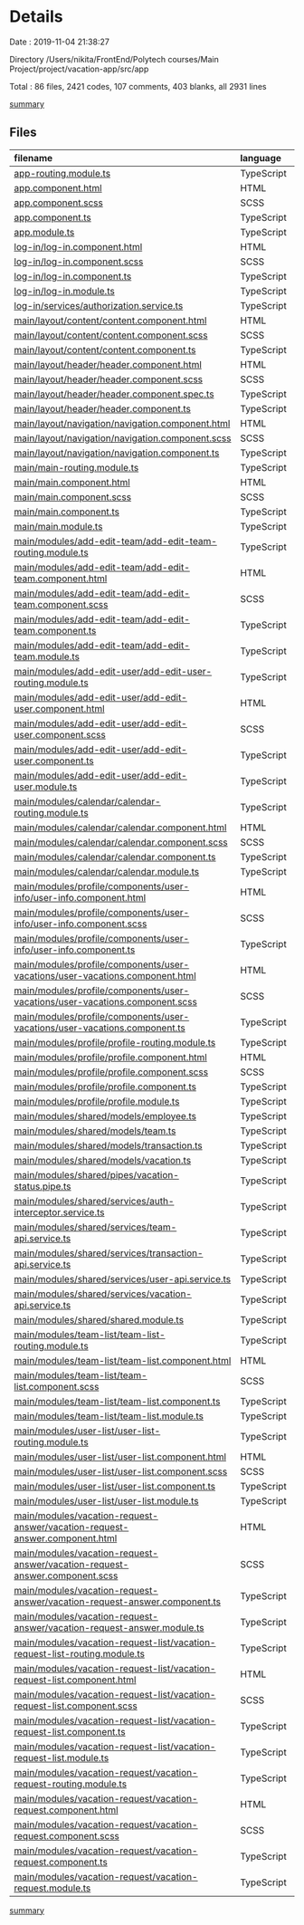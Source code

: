 # Details

Date : 2019-11-04 21:38:27

Directory /Users/nikita/FrontEnd/Polytech courses/Main Project/project/vacation-app/src/app

Total : 86 files,  2421 codes, 107 comments, 403 blanks, all 2931 lines

[summary](results.md)

## Files
| filename | language | code | comment | blank | total |
| :--- | :--- | ---: | ---: | ---: | ---: |
| [app-routing.module.ts](file:///Users/nikita/FrontEnd/Polytech%20courses/Main%20Project/project/vacation-app/src/app/app-routing.module.ts) | TypeScript | 13 | 1 | 4 | 18 |
| [app.component.html](file:///Users/nikita/FrontEnd/Polytech%20courses/Main%20Project/project/vacation-app/src/app/app.component.html) | HTML | 1 | 0 | 0 | 1 |
| [app.component.scss](file:///Users/nikita/FrontEnd/Polytech%20courses/Main%20Project/project/vacation-app/src/app/app.component.scss) | SCSS | 0 | 0 | 1 | 1 |
| [app.component.ts](file:///Users/nikita/FrontEnd/Polytech%20courses/Main%20Project/project/vacation-app/src/app/app.component.ts) | TypeScript | 9 | 0 | 2 | 11 |
| [app.module.ts](file:///Users/nikita/FrontEnd/Polytech%20courses/Main%20Project/project/vacation-app/src/app/app.module.ts) | TypeScript | 22 | 0 | 4 | 26 |
| [log-in/log-in.component.html](file:///Users/nikita/FrontEnd/Polytech%20courses/Main%20Project/project/vacation-app/src/app/log-in/log-in.component.html) | HTML | 15 | 0 | 0 | 15 |
| [log-in/log-in.component.scss](file:///Users/nikita/FrontEnd/Polytech%20courses/Main%20Project/project/vacation-app/src/app/log-in/log-in.component.scss) | SCSS | 19 | 0 | 3 | 22 |
| [log-in/log-in.component.ts](file:///Users/nikita/FrontEnd/Polytech%20courses/Main%20Project/project/vacation-app/src/app/log-in/log-in.component.ts) | TypeScript | 42 | 0 | 10 | 52 |
| [log-in/log-in.module.ts](file:///Users/nikita/FrontEnd/Polytech%20courses/Main%20Project/project/vacation-app/src/app/log-in/log-in.module.ts) | TypeScript | 25 | 0 | 4 | 29 |
| [log-in/services/authorization.service.ts](file:///Users/nikita/FrontEnd/Polytech%20courses/Main%20Project/project/vacation-app/src/app/log-in/services/authorization.service.ts) | TypeScript | 33 | 0 | 6 | 39 |
| [main/layout/content/content.component.html](file:///Users/nikita/FrontEnd/Polytech%20courses/Main%20Project/project/vacation-app/src/app/main/layout/content/content.component.html) | HTML | 1 | 0 | 0 | 1 |
| [main/layout/content/content.component.scss](file:///Users/nikita/FrontEnd/Polytech%20courses/Main%20Project/project/vacation-app/src/app/main/layout/content/content.component.scss) | SCSS | 5 | 0 | 0 | 5 |
| [main/layout/content/content.component.ts](file:///Users/nikita/FrontEnd/Polytech%20courses/Main%20Project/project/vacation-app/src/app/main/layout/content/content.component.ts) | TypeScript | 13 | 0 | 5 | 18 |
| [main/layout/header/header.component.html](file:///Users/nikita/FrontEnd/Polytech%20courses/Main%20Project/project/vacation-app/src/app/main/layout/header/header.component.html) | HTML | 0 | 0 | 1 | 1 |
| [main/layout/header/header.component.scss](file:///Users/nikita/FrontEnd/Polytech%20courses/Main%20Project/project/vacation-app/src/app/main/layout/header/header.component.scss) | SCSS | 5 | 0 | 0 | 5 |
| [main/layout/header/header.component.spec.ts](file:///Users/nikita/FrontEnd/Polytech%20courses/Main%20Project/project/vacation-app/src/app/main/layout/header/header.component.spec.ts) | TypeScript | 20 | 0 | 6 | 26 |
| [main/layout/header/header.component.ts](file:///Users/nikita/FrontEnd/Polytech%20courses/Main%20Project/project/vacation-app/src/app/main/layout/header/header.component.ts) | TypeScript | 11 | 0 | 5 | 16 |
| [main/layout/navigation/navigation.component.html](file:///Users/nikita/FrontEnd/Polytech%20courses/Main%20Project/project/vacation-app/src/app/main/layout/navigation/navigation.component.html) | HTML | 12 | 0 | 0 | 12 |
| [main/layout/navigation/navigation.component.scss](file:///Users/nikita/FrontEnd/Polytech%20courses/Main%20Project/project/vacation-app/src/app/main/layout/navigation/navigation.component.scss) | SCSS | 39 | 0 | 7 | 46 |
| [main/layout/navigation/navigation.component.ts](file:///Users/nikita/FrontEnd/Polytech%20courses/Main%20Project/project/vacation-app/src/app/main/layout/navigation/navigation.component.ts) | TypeScript | 15 | 0 | 5 | 20 |
| [main/main-routing.module.ts](file:///Users/nikita/FrontEnd/Polytech%20courses/Main%20Project/project/vacation-app/src/app/main/main-routing.module.ts) | TypeScript | 22 | 2 | 5 | 29 |
| [main/main.component.html](file:///Users/nikita/FrontEnd/Polytech%20courses/Main%20Project/project/vacation-app/src/app/main/main.component.html) | HTML | 5 | 0 | 0 | 5 |
| [main/main.component.scss](file:///Users/nikita/FrontEnd/Polytech%20courses/Main%20Project/project/vacation-app/src/app/main/main.component.scss) | SCSS | 14 | 0 | 1 | 15 |
| [main/main.component.ts](file:///Users/nikita/FrontEnd/Polytech%20courses/Main%20Project/project/vacation-app/src/app/main/main.component.ts) | TypeScript | 13 | 0 | 6 | 19 |
| [main/main.module.ts](file:///Users/nikita/FrontEnd/Polytech%20courses/Main%20Project/project/vacation-app/src/app/main/main.module.ts) | TypeScript | 35 | 0 | 3 | 38 |
| [main/modules/add-edit-team/add-edit-team-routing.module.ts](file:///Users/nikita/FrontEnd/Polytech%20courses/Main%20Project/project/vacation-app/src/app/main/modules/add-edit-team/add-edit-team-routing.module.ts) | TypeScript | 11 | 0 | 4 | 15 |
| [main/modules/add-edit-team/add-edit-team.component.html](file:///Users/nikita/FrontEnd/Polytech%20courses/Main%20Project/project/vacation-app/src/app/main/modules/add-edit-team/add-edit-team.component.html) | HTML | 34 | 4 | 0 | 38 |
| [main/modules/add-edit-team/add-edit-team.component.scss](file:///Users/nikita/FrontEnd/Polytech%20courses/Main%20Project/project/vacation-app/src/app/main/modules/add-edit-team/add-edit-team.component.scss) | SCSS | 37 | 0 | 7 | 44 |
| [main/modules/add-edit-team/add-edit-team.component.ts](file:///Users/nikita/FrontEnd/Polytech%20courses/Main%20Project/project/vacation-app/src/app/main/modules/add-edit-team/add-edit-team.component.ts) | TypeScript | 28 | 4 | 6 | 38 |
| [main/modules/add-edit-team/add-edit-team.module.ts](file:///Users/nikita/FrontEnd/Polytech%20courses/Main%20Project/project/vacation-app/src/app/main/modules/add-edit-team/add-edit-team.module.ts) | TypeScript | 22 | 0 | 4 | 26 |
| [main/modules/add-edit-user/add-edit-user-routing.module.ts](file:///Users/nikita/FrontEnd/Polytech%20courses/Main%20Project/project/vacation-app/src/app/main/modules/add-edit-user/add-edit-user-routing.module.ts) | TypeScript | 11 | 0 | 4 | 15 |
| [main/modules/add-edit-user/add-edit-user.component.html](file:///Users/nikita/FrontEnd/Polytech%20courses/Main%20Project/project/vacation-app/src/app/main/modules/add-edit-user/add-edit-user.component.html) | HTML | 110 | 0 | 1 | 111 |
| [main/modules/add-edit-user/add-edit-user.component.scss](file:///Users/nikita/FrontEnd/Polytech%20courses/Main%20Project/project/vacation-app/src/app/main/modules/add-edit-user/add-edit-user.component.scss) | SCSS | 70 | 6 | 12 | 88 |
| [main/modules/add-edit-user/add-edit-user.component.ts](file:///Users/nikita/FrontEnd/Polytech%20courses/Main%20Project/project/vacation-app/src/app/main/modules/add-edit-user/add-edit-user.component.ts) | TypeScript | 102 | 0 | 9 | 111 |
| [main/modules/add-edit-user/add-edit-user.module.ts](file:///Users/nikita/FrontEnd/Polytech%20courses/Main%20Project/project/vacation-app/src/app/main/modules/add-edit-user/add-edit-user.module.ts) | TypeScript | 20 | 0 | 5 | 25 |
| [main/modules/calendar/calendar-routing.module.ts](file:///Users/nikita/FrontEnd/Polytech%20courses/Main%20Project/project/vacation-app/src/app/main/modules/calendar/calendar-routing.module.ts) | TypeScript | 11 | 0 | 4 | 15 |
| [main/modules/calendar/calendar.component.html](file:///Users/nikita/FrontEnd/Polytech%20courses/Main%20Project/project/vacation-app/src/app/main/modules/calendar/calendar.component.html) | HTML | 4 | 0 | 0 | 4 |
| [main/modules/calendar/calendar.component.scss](file:///Users/nikita/FrontEnd/Polytech%20courses/Main%20Project/project/vacation-app/src/app/main/modules/calendar/calendar.component.scss) | SCSS | 10 | 0 | 1 | 11 |
| [main/modules/calendar/calendar.component.ts](file:///Users/nikita/FrontEnd/Polytech%20courses/Main%20Project/project/vacation-app/src/app/main/modules/calendar/calendar.component.ts) | TypeScript | 61 | 17 | 19 | 97 |
| [main/modules/calendar/calendar.module.ts](file:///Users/nikita/FrontEnd/Polytech%20courses/Main%20Project/project/vacation-app/src/app/main/modules/calendar/calendar.module.ts) | TypeScript | 14 | 0 | 3 | 17 |
| [main/modules/profile/components/user-info/user-info.component.html](file:///Users/nikita/FrontEnd/Polytech%20courses/Main%20Project/project/vacation-app/src/app/main/modules/profile/components/user-info/user-info.component.html) | HTML | 38 | 0 | 0 | 38 |
| [main/modules/profile/components/user-info/user-info.component.scss](file:///Users/nikita/FrontEnd/Polytech%20courses/Main%20Project/project/vacation-app/src/app/main/modules/profile/components/user-info/user-info.component.scss) | SCSS | 115 | 4 | 10 | 129 |
| [main/modules/profile/components/user-info/user-info.component.ts](file:///Users/nikita/FrontEnd/Polytech%20courses/Main%20Project/project/vacation-app/src/app/main/modules/profile/components/user-info/user-info.component.ts) | TypeScript | 50 | 0 | 8 | 58 |
| [main/modules/profile/components/user-vacations/user-vacations.component.html](file:///Users/nikita/FrontEnd/Polytech%20courses/Main%20Project/project/vacation-app/src/app/main/modules/profile/components/user-vacations/user-vacations.component.html) | HTML | 26 | 30 | 2 | 58 |
| [main/modules/profile/components/user-vacations/user-vacations.component.scss](file:///Users/nikita/FrontEnd/Polytech%20courses/Main%20Project/project/vacation-app/src/app/main/modules/profile/components/user-vacations/user-vacations.component.scss) | SCSS | 50 | 1 | 6 | 57 |
| [main/modules/profile/components/user-vacations/user-vacations.component.ts](file:///Users/nikita/FrontEnd/Polytech%20courses/Main%20Project/project/vacation-app/src/app/main/modules/profile/components/user-vacations/user-vacations.component.ts) | TypeScript | 59 | 2 | 14 | 75 |
| [main/modules/profile/profile-routing.module.ts](file:///Users/nikita/FrontEnd/Polytech%20courses/Main%20Project/project/vacation-app/src/app/main/modules/profile/profile-routing.module.ts) | TypeScript | 12 | 0 | 5 | 17 |
| [main/modules/profile/profile.component.html](file:///Users/nikita/FrontEnd/Polytech%20courses/Main%20Project/project/vacation-app/src/app/main/modules/profile/profile.component.html) | HTML | 2 | 0 | 0 | 2 |
| [main/modules/profile/profile.component.scss](file:///Users/nikita/FrontEnd/Polytech%20courses/Main%20Project/project/vacation-app/src/app/main/modules/profile/profile.component.scss) | SCSS | 4 | 0 | 0 | 4 |
| [main/modules/profile/profile.component.ts](file:///Users/nikita/FrontEnd/Polytech%20courses/Main%20Project/project/vacation-app/src/app/main/modules/profile/profile.component.ts) | TypeScript | 11 | 0 | 8 | 19 |
| [main/modules/profile/profile.module.ts](file:///Users/nikita/FrontEnd/Polytech%20courses/Main%20Project/project/vacation-app/src/app/main/modules/profile/profile.module.ts) | TypeScript | 22 | 0 | 4 | 26 |
| [main/modules/shared/models/employee.ts](file:///Users/nikita/FrontEnd/Polytech%20courses/Main%20Project/project/vacation-app/src/app/main/modules/shared/models/employee.ts) | TypeScript | 22 | 0 | 1 | 23 |
| [main/modules/shared/models/team.ts](file:///Users/nikita/FrontEnd/Polytech%20courses/Main%20Project/project/vacation-app/src/app/main/modules/shared/models/team.ts) | TypeScript | 12 | 0 | 1 | 13 |
| [main/modules/shared/models/transaction.ts](file:///Users/nikita/FrontEnd/Polytech%20courses/Main%20Project/project/vacation-app/src/app/main/modules/shared/models/transaction.ts) | TypeScript | 10 | 0 | 1 | 11 |
| [main/modules/shared/models/vacation.ts](file:///Users/nikita/FrontEnd/Polytech%20courses/Main%20Project/project/vacation-app/src/app/main/modules/shared/models/vacation.ts) | TypeScript | 25 | 0 | 3 | 28 |
| [main/modules/shared/pipes/vacation-status.pipe.ts](file:///Users/nikita/FrontEnd/Polytech%20courses/Main%20Project/project/vacation-app/src/app/main/modules/shared/pipes/vacation-status.pipe.ts) | TypeScript | 12 | 0 | 6 | 18 |
| [main/modules/shared/services/auth-interceptor.service.ts](file:///Users/nikita/FrontEnd/Polytech%20courses/Main%20Project/project/vacation-app/src/app/main/modules/shared/services/auth-interceptor.service.ts) | TypeScript | 25 | 0 | 5 | 30 |
| [main/modules/shared/services/team-api.service.ts](file:///Users/nikita/FrontEnd/Polytech%20courses/Main%20Project/project/vacation-app/src/app/main/modules/shared/services/team-api.service.ts) | TypeScript | 25 | 0 | 11 | 36 |
| [main/modules/shared/services/transaction-api.service.ts](file:///Users/nikita/FrontEnd/Polytech%20courses/Main%20Project/project/vacation-app/src/app/main/modules/shared/services/transaction-api.service.ts) | TypeScript | 19 | 0 | 7 | 26 |
| [main/modules/shared/services/user-api.service.ts](file:///Users/nikita/FrontEnd/Polytech%20courses/Main%20Project/project/vacation-app/src/app/main/modules/shared/services/user-api.service.ts) | TypeScript | 22 | 8 | 13 | 43 |
| [main/modules/shared/services/vacation-api.service.ts](file:///Users/nikita/FrontEnd/Polytech%20courses/Main%20Project/project/vacation-app/src/app/main/modules/shared/services/vacation-api.service.ts) | TypeScript | 52 | 0 | 11 | 63 |
| [main/modules/shared/shared.module.ts](file:///Users/nikita/FrontEnd/Polytech%20courses/Main%20Project/project/vacation-app/src/app/main/modules/shared/shared.module.ts) | TypeScript | 65 | 0 | 3 | 68 |
| [main/modules/team-list/team-list-routing.module.ts](file:///Users/nikita/FrontEnd/Polytech%20courses/Main%20Project/project/vacation-app/src/app/main/modules/team-list/team-list-routing.module.ts) | TypeScript | 11 | 0 | 4 | 15 |
| [main/modules/team-list/team-list.component.html](file:///Users/nikita/FrontEnd/Polytech%20courses/Main%20Project/project/vacation-app/src/app/main/modules/team-list/team-list.component.html) | HTML | 25 | 0 | 1 | 26 |
| [main/modules/team-list/team-list.component.scss](file:///Users/nikita/FrontEnd/Polytech%20courses/Main%20Project/project/vacation-app/src/app/main/modules/team-list/team-list.component.scss) | SCSS | 23 | 0 | 4 | 27 |
| [main/modules/team-list/team-list.component.ts](file:///Users/nikita/FrontEnd/Polytech%20courses/Main%20Project/project/vacation-app/src/app/main/modules/team-list/team-list.component.ts) | TypeScript | 25 | 0 | 8 | 33 |
| [main/modules/team-list/team-list.module.ts](file:///Users/nikita/FrontEnd/Polytech%20courses/Main%20Project/project/vacation-app/src/app/main/modules/team-list/team-list.module.ts) | TypeScript | 14 | 0 | 4 | 18 |
| [main/modules/user-list/user-list-routing.module.ts](file:///Users/nikita/FrontEnd/Polytech%20courses/Main%20Project/project/vacation-app/src/app/main/modules/user-list/user-list-routing.module.ts) | TypeScript | 11 | 0 | 4 | 15 |
| [main/modules/user-list/user-list.component.html](file:///Users/nikita/FrontEnd/Polytech%20courses/Main%20Project/project/vacation-app/src/app/main/modules/user-list/user-list.component.html) | HTML | 37 | 5 | 1 | 43 |
| [main/modules/user-list/user-list.component.scss](file:///Users/nikita/FrontEnd/Polytech%20courses/Main%20Project/project/vacation-app/src/app/main/modules/user-list/user-list.component.scss) | SCSS | 43 | 0 | 6 | 49 |
| [main/modules/user-list/user-list.component.ts](file:///Users/nikita/FrontEnd/Polytech%20courses/Main%20Project/project/vacation-app/src/app/main/modules/user-list/user-list.component.ts) | TypeScript | 65 | 1 | 10 | 76 |
| [main/modules/user-list/user-list.module.ts](file:///Users/nikita/FrontEnd/Polytech%20courses/Main%20Project/project/vacation-app/src/app/main/modules/user-list/user-list.module.ts) | TypeScript | 16 | 0 | 4 | 20 |
| [main/modules/vacation-request-answer/vacation-request-answer.component.html](file:///Users/nikita/FrontEnd/Polytech%20courses/Main%20Project/project/vacation-app/src/app/main/modules/vacation-request-answer/vacation-request-answer.component.html) | HTML | 54 | 3 | 2 | 59 |
| [main/modules/vacation-request-answer/vacation-request-answer.component.scss](file:///Users/nikita/FrontEnd/Polytech%20courses/Main%20Project/project/vacation-app/src/app/main/modules/vacation-request-answer/vacation-request-answer.component.scss) | SCSS | 55 | 1 | 9 | 65 |
| [main/modules/vacation-request-answer/vacation-request-answer.component.ts](file:///Users/nikita/FrontEnd/Polytech%20courses/Main%20Project/project/vacation-app/src/app/main/modules/vacation-request-answer/vacation-request-answer.component.ts) | TypeScript | 63 | 10 | 15 | 88 |
| [main/modules/vacation-request-answer/vacation-request-answer.module.ts](file:///Users/nikita/FrontEnd/Polytech%20courses/Main%20Project/project/vacation-app/src/app/main/modules/vacation-request-answer/vacation-request-answer.module.ts) | TypeScript | 18 | 0 | 4 | 22 |
| [main/modules/vacation-request-list/vacation-request-list-routing.module.ts](file:///Users/nikita/FrontEnd/Polytech%20courses/Main%20Project/project/vacation-app/src/app/main/modules/vacation-request-list/vacation-request-list-routing.module.ts) | TypeScript | 11 | 0 | 4 | 15 |
| [main/modules/vacation-request-list/vacation-request-list.component.html](file:///Users/nikita/FrontEnd/Polytech%20courses/Main%20Project/project/vacation-app/src/app/main/modules/vacation-request-list/vacation-request-list.component.html) | HTML | 43 | 0 | 2 | 45 |
| [main/modules/vacation-request-list/vacation-request-list.component.scss](file:///Users/nikita/FrontEnd/Polytech%20courses/Main%20Project/project/vacation-app/src/app/main/modules/vacation-request-list/vacation-request-list.component.scss) | SCSS | 27 | 0 | 5 | 32 |
| [main/modules/vacation-request-list/vacation-request-list.component.ts](file:///Users/nikita/FrontEnd/Polytech%20courses/Main%20Project/project/vacation-app/src/app/main/modules/vacation-request-list/vacation-request-list.component.ts) | TypeScript | 54 | 5 | 11 | 70 |
| [main/modules/vacation-request-list/vacation-request-list.module.ts](file:///Users/nikita/FrontEnd/Polytech%20courses/Main%20Project/project/vacation-app/src/app/main/modules/vacation-request-list/vacation-request-list.module.ts) | TypeScript | 26 | 0 | 4 | 30 |
| [main/modules/vacation-request/vacation-request-routing.module.ts](file:///Users/nikita/FrontEnd/Polytech%20courses/Main%20Project/project/vacation-app/src/app/main/modules/vacation-request/vacation-request-routing.module.ts) | TypeScript | 11 | 0 | 5 | 16 |
| [main/modules/vacation-request/vacation-request.component.html](file:///Users/nikita/FrontEnd/Polytech%20courses/Main%20Project/project/vacation-app/src/app/main/modules/vacation-request/vacation-request.component.html) | HTML | 37 | 0 | 0 | 37 |
| [main/modules/vacation-request/vacation-request.component.scss](file:///Users/nikita/FrontEnd/Polytech%20courses/Main%20Project/project/vacation-app/src/app/main/modules/vacation-request/vacation-request.component.scss) | SCSS | 46 | 0 | 5 | 51 |
| [main/modules/vacation-request/vacation-request.component.ts](file:///Users/nikita/FrontEnd/Polytech%20courses/Main%20Project/project/vacation-app/src/app/main/modules/vacation-request/vacation-request.component.ts) | TypeScript | 67 | 3 | 12 | 82 |
| [main/modules/vacation-request/vacation-request.module.ts](file:///Users/nikita/FrontEnd/Polytech%20courses/Main%20Project/project/vacation-app/src/app/main/modules/vacation-request/vacation-request.module.ts) | TypeScript | 27 | 0 | 3 | 30 |

[summary](results.md)
